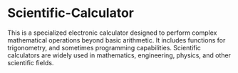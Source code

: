 # Scientific-Calculator
This is a specialized electronic calculator designed to perform complex mathematical operations beyond basic arithmetic. It includes functions for trigonometry, and sometimes programming capabilities. Scientific calculators are widely used in mathematics, engineering, physics, and other scientific fields.
